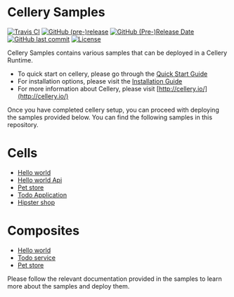 Cellery Samples
===============

  [![Travis CI](https://travis-ci.org/wso2/cellery-samples.svg?branch=v0.6.0)](https://travis-ci.org/wso2/cellery-samples)
  [![GitHub (pre-)release](https://img.shields.io/github/release/wso2/cellery-samples/all.svg)](https://github.com/wso2/cellery-samples/releases)
  [![GitHub (Pre-)Release Date](https://img.shields.io/github/release-date-pre/wso2/cellery-samples.svg)](https://github.com/wso2/cellery-samples/releases)
  [![GitHub last commit](https://img.shields.io/github/last-commit/wso2/cellery-samples.svg)](https://github.com/wso2/cellery-samples/commits/v0.6.0)
  [![License](https://img.shields.io/badge/License-Apache%202.0-blue.svg)](https://opensource.org/licenses/Apache-2.0)

Cellery Samples contains various samples that can be deployed in a Cellery Runtime. 

- To quick start on cellery,  please go through the [Quick Start Guide](https://github.com/wso2/cellery/tree/v0.6.0#quickstart-guide)
- For installation options, please visit the [Installation Guide](https://github.com/wso2/cellery/blob/v0.6.0/docs/installation-options.md) 
- For more information about Cellery, please visit [http://cellery.io/](http://cellery.io/)

Once you have completed cellery setup, you can proceed with deploying the samples provided below. You can find the following samples in this repository.

# Cells

* [Hello world](cells/hello-world)
* [Hello world Api](cells/hello-world-api)
* [Pet store](cells/pet-store)
* [Todo Application](cells/todo-service)
* [Hipster shop](cells/hipster-shop)

# Composites

* [Hello world](composites/hello-world)
* [Todo service](composites/todo-service)
* [Pet store](composites/pet-store)

Please follow the relevant documentation provided in the samples to learn more about the samples and deploy them.
